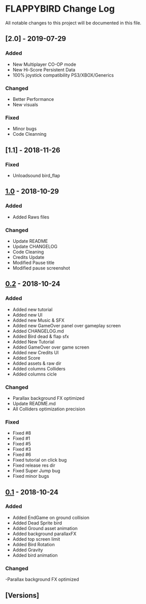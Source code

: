 # FLAPPYBIRD Change Log

All notable changes to this project will be documented in this file.

## [2.0] - 2019-07-29
### Added
- New Multiplayer CO-OP mode
- New Hi-Score Persistent Data
- 100% joystick compatibility PS3/XBOX/Generics

### Changed
- Better Performance
- New visuals

### Fixed
- Minor bugs
- Code Cleanning

## [1.1] - 2018-11-26
### Fixed
- Unloadsound bird_flap

## [1.0] - 2018-10-29
### Added
- Added Raws files

### Changed
- Update README
- Update CHANGELOG
- Code Cleaning
- Credits Update
- Modified Pause title
- Modified pause screenshot


## [0.2] - 2018-10-24
### Added
- Added new tutorial
- Added new UI
- Added new Music & SFX
- Added new GameOver panel over gameplay screen
- Added CHANGELOG.md
- Added Bird dead & flap sfx
- Added New Tutorial
- Added GameOver over game screen
- Added new Credits UI
- Added Score
- Added assets & raw dir
- Added columns Colliders
- Added columns cicle

### Changed
- Parallax background FX optimized
- Update README.md
- All Colliders optimization precision

### Fixed
- Fixed #8 
- Fixed #1 
- Fixed #5
- Fixed #3
- Fixed #6 
- Fixed tutorial on click bug
- Fixed release res dir
- Fixed Super Jump bug
- Fixed minor bugs


## [0.1] - 2018-10-24
### Added
- Added EndGame on ground collision
- Added Dead Sprite bird
- Added Ground asset animation
- Added background parallaxFX
- Added top screen limit
- Added Bird Rotation
- Added Gravity
- Added bird animation

### Changed
-Parallax background FX optimized


## [Versions]
[1.0]: https://github.com/InsaneFury/flappybird/compare/v0.2...v1.0
[0.2]: https://github.com/InsaneFury/flappybird/compare/v0.2...v1.0
[0.1]: https://github.com/InsaneFury/flappybird/compare/v0.1...v0.2